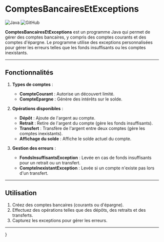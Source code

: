 # ComptesBancairesEtExceptions

![Java](https://img.shields.io/badge/Java-17-blue)
![GitHub](https://img.shields.io/badge/GitHub-Repository-brightgreen)

**ComptesBancairesEtExceptions** est un programme Java qui permet de gérer des comptes bancaires, y compris des comptes courants et des comptes d'épargne. Le programme utilise des exceptions personnalisées pour gérer les erreurs telles que les fonds insuffisants ou les comptes inexistants.

---

## Fonctionnalités

1. **Types de comptes** :
    - **CompteCourant** : Autorise un découvert limité.
    - **CompteEpargne** : Génère des intérêts sur le solde.

2. **Opérations disponibles** :
    - **Dépôt** : Ajoute de l'argent au compte.
    - **Retrait** : Retire de l'argent du compte (gère les fonds insuffisants).
    - **Transfert** : Transfère de l'argent entre deux comptes (gère les comptes inexistants).
    - **Affichage du solde** : Affiche le solde actuel du compte.

3. **Gestion des erreurs** :
    - **FondsInsuffisantsException** : Levée en cas de fonds insuffisants pour un retrait ou un transfert.
    - **CompteInexistantException** : Levée si un compte n'existe pas lors d'un transfert.

---

## Utilisation

1. Créez des comptes bancaires (courants ou d'épargne).
2. Effectuez des opérations telles que des dépôts, des retraits et des transferts.
3. Capturez les exceptions pour gérer les erreurs.

---


}
